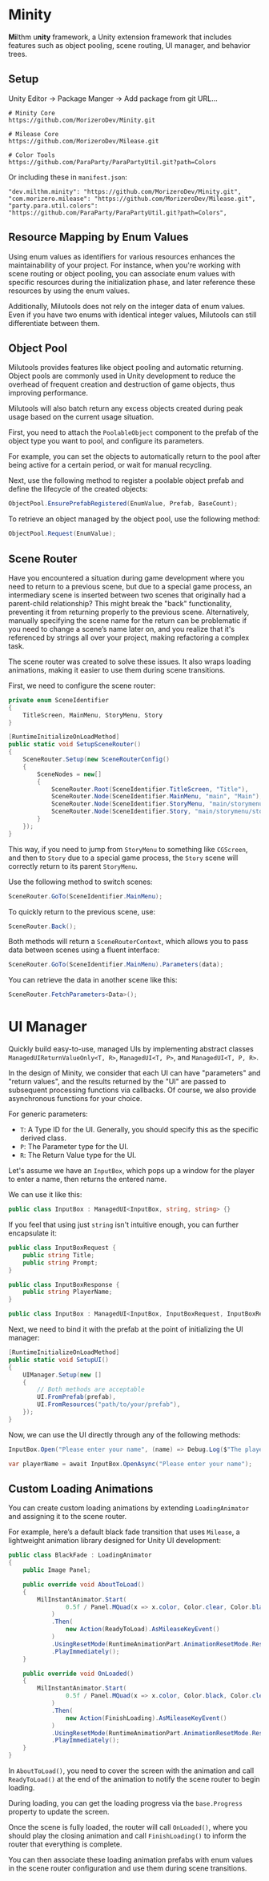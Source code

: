 # Minity

**Mi**lthm u**nity** framework, a Unity extension framework that includes features such as object pooling, scene routing, UI manager, and behavior trees.
## Setup

Unity Editor -> Package Manger -> Add package from git URL...

```
# Minity Core
https://github.com/MorizeroDev/Minity.git

# Milease Core
https://github.com/MorizeroDev/Milease.git

# Color Tools
https://github.com/ParaParty/ParaPartyUtil.git?path=Colors
```

Or including these in `manifest.json`:

```
"dev.milthm.minity": "https://github.com/MorizeroDev/Minity.git",
"com.morizero.milease": "https://github.com/MorizeroDev/Milease.git",
"party.para.util.colors": "https://github.com/ParaParty/ParaPartyUtil.git?path=Colors",
```

## **Resource Mapping by Enum Values**

Using enum values as identifiers for various resources enhances the maintainability of your project. For instance, when you're working with scene routing or object pooling, you can associate enum values with specific resources during the initialization phase, and later reference these resources by using the enum values.  

Additionally, Milutools does not rely on the integer data of enum values. Even if you have two enums with identical integer values, Milutools can still differentiate between them.

## **Object Pool**

Milutools provides features like object pooling and automatic returning. Object pools are commonly used in Unity development to reduce the overhead of frequent creation and destruction of game objects, thus improving performance. 


Milutools will also batch return any excess objects created during peak usage based on the current usage situation.

First, you need to attach the `PoolableObject` component to the prefab of the object type you want to pool, and configure its parameters.  

For example, you can set the objects to automatically return to the pool after being active for a certain period, or wait for manual recycling.

Next, use the following method to register a poolable object prefab and define the lifecycle of the created objects:
```csharp
ObjectPool.EnsurePrefabRegistered(EnumValue, Prefab, BaseCount);
```

To retrieve an object managed by the object pool, use the following method:
```csharp
ObjectPool.Request(EnumValue);
```

## **Scene Router**

Have you encountered a situation during game development where you need to return to a previous scene, but due to a special game process, an intermediary scene is inserted between two scenes that originally had a parent-child relationship? This might break the "back" functionality, preventing it from returning properly to the previous scene. Alternatively, manually specifying the scene name for the return can be problematic if you need to change a scene’s name later on, and you realize that it's referenced by strings all over your project, making refactoring a complex task.

The scene router was created to solve these issues. It also wraps loading animations, making it easier to use them during scene transitions.  

First, we need to configure the scene router:

```csharp
private enum SceneIdentifier
{
    TitleScreen, MainMenu, StoryMenu, Story
}

[RuntimeInitializeOnLoadMethod]
public static void SetupSceneRouter()
{
    SceneRouter.Setup(new SceneRouterConfig()
    {
        SceneNodes = new[]
        {
            SceneRouter.Root(SceneIdentifier.TitleScreen, "Title"),
            SceneRouter.Node(SceneIdentifier.MainMenu, "main", "Main"),
            SceneRouter.Node(SceneIdentifier.StoryMenu, "main/storymenu", "StoryMenu"),
            SceneRouter.Node(SceneIdentifier.Story, "main/storymenu/story", "Story")
        }
    });
}
```
This way, if you need to jump from `StoryMenu` to something like `CGScreen`, and then to `Story` due to a special game process, the `Story` scene will correctly return to its parent `StoryMenu`.

Use the following method to switch scenes:
```csharp
SceneRouter.GoTo(SceneIdentifier.MainMenu);
```

To quickly return to the previous scene, use:
```csharp
SceneRouter.Back();
```

Both methods will return a `SceneRouterContext`, which allows you to pass data between scenes using a fluent interface:
```csharp
SceneRouter.GoTo(SceneIdentifier.MainMenu).Parameters(data);
```

You can retrieve the data in another scene like this:
```csharp
SceneRouter.FetchParameters<Data>();
```

# UI Manager

Quickly build easy-to-use, managed UIs by implementing abstract classes `ManagedUIReturnValueOnly<T, R>`, `ManagedUI<T, P>`, and `ManagedUI<T, P, R>`.

In the design of Minity, we consider that each UI can have "parameters" and "return values", and the results returned by the "UI" are passed to subsequent processing functions via callbacks. Of course, we also provide asynchronous functions for your choice.

For generic parameters:

- `T`: A Type ID for the UI. Generally, you should specify this as the specific derived class.
- `P`: The Parameter type for the UI.
- `R`: The Return Value type for the UI.

Let's assume we have an `InputBox`, which pops up a window for the player to enter a name, then returns the entered name.

We can use it like this:

```c#
public class InputBox : ManagedUI<InputBox, string, string> {}
```

If you feel that using just `string` isn't intuitive enough, you can further encapsulate it:

```c#
public class InputBoxRequest {
    public string Title;
    public string Prompt;
}

public class InputBoxResponse {
    public string PlayerName;
}

public class InputBox : ManagedUI<InputBox, InputBoxRequest, InputBoxResponse> {}
```

Next, we need to bind it with the prefab at the point of initializing the UI manager:

```c#
[RuntimeInitializeOnLoadMethod]
public static void SetupUI()
{
    UIManager.Setup(new []
    {
        // Both methods are acceptable
        UI.FromPrefab(prefab),
        UI.FromResources("path/to/your/prefab"),
    });
}
```

Now, we can use the UI directly through any of the following methods:

```c#
InputBox.Open("Please enter your name", (name) => Debug.Log($"The player name is {name}"));

var playerName = await InputBox.OpenAsync("Please enter your name");
```

## **Custom Loading Animations**

You can create custom loading animations by extending `LoadingAnimator` and assigning it to the scene router.  

For example, here’s a default black fade transition that uses `Milease`, a lightweight animation library designed for Unity UI development:

```csharp
public class BlackFade : LoadingAnimator
{
    public Image Panel;

    public override void AboutToLoad()
    {
        MilInstantAnimator.Start(
            	0.5f / Panel.MQuad(x => x.color, Color.clear, Color.black)
        	)
            .Then(
                new Action(ReadyToLoad).AsMileaseKeyEvent()
            )
            .UsingResetMode(RuntimeAnimationPart.AnimationResetMode.ResetToInitialState)
            .PlayImmediately();
    }

    public override void OnLoaded()
    {
        MilInstantAnimator.Start(
            	0.5f / Panel.MQuad(x => x.color, Color.black, Color.clear)
        	)
            .Then(
                new Action(FinishLoading).AsMileaseKeyEvent()
            )
            .UsingResetMode(RuntimeAnimationPart.AnimationResetMode.ResetToInitialState)
            .PlayImmediately();
    }
}
```
In `AboutToLoad()`, you need to cover the screen with the animation and call `ReadyToLoad()` at the end of the animation to notify the scene router to begin loading.  

During loading, you can get the loading progress via the `base.Progress` property to update the screen.  

Once the scene is fully loaded, the router will call `OnLoaded()`, where you should play the closing animation and call `FinishLoading()` to inform the router that everything is complete.

You can then associate these loading animation prefabs with enum values in the scene router configuration and use them during scene transitions.
